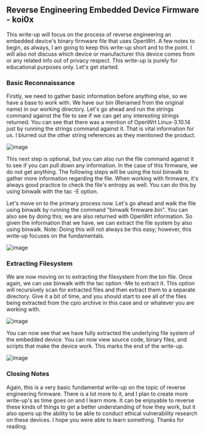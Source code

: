 ## Reverse Engineering Embedded Device Firmware - koi0x


This write-up will focus on the process of reverse engineering an embedded device's binary firmware file that uses OpenWrt. A few notes to begin, as always, I am going to keep this write-up short and to the point. I will also not discuss which device or manufacturer this device comes from or any related info out of privacy respect. This write-up is purely for educational purposes only. Let's get started.

### Basic Reconnaissance 

Firstly, we need to gather basic information before anything else, so we have a base to work with. We have our bin (Renamed from the original name) in our working directory. Let's go ahead and run the strings command against the file to see if we can get any interesting strings returned. You can see that there was a mention of OpenWrt Linux-3.10.14 just by running the strings command against it. That is vital information for us. I blurred out the other string references as they mentioned the product. 

![image](https://user-images.githubusercontent.com/95584654/151872853-398a9151-61d5-4e09-a936-26e907b3d129.png)

This next step is optional, but you can also run the file command against it to see if you can pull down any information. In the case of this firmware, we do not get anything. The following steps will be using the tool binwalk to gather more information regarding the file. When working with firmware, it's always good practice to check the file's entropy as well. You can do this by using binwalk with the tac -E option. 

Let's move on to the primary process now. Let's go ahead and walk the file using binwalk by running the command "binwalk firmware.bin". You can also see by doing this; we are also returned with OpenWrt information. So given the information that we have, we can extract the file system by also using binwalk. Note: Doing this will not always be this easy; however, this write-up focuses on the fundamentals.

![image](https://user-images.githubusercontent.com/95584654/151874435-b8436ba8-631f-4a6c-b2f1-71a2d11402fc.png)

### Extracting Filesystem

We are now moving on to extracting the filesystem from the bin file. Once again, we can use binwalk with the tac option -Me to extract it. This option will recursively scan for extracted files and then extract them to a separate directory. Give it a bit of time, and you should start to see all of the files being extracted from the cpio archive in this case and or whatever you are working with. 

![image](https://user-images.githubusercontent.com/95584654/151876328-ebd9c1d1-d18d-4822-a355-d7bd6974c1f0.png)

You can now see that we have fully extracted the underlying file system of the embedded device. You can now view source code, binary files, and scripts that make the device work. This marks the end of the write-up.

![image](https://user-images.githubusercontent.com/95584654/151876724-c3930214-7e22-4655-9ca3-226f1f043736.png)

### Closing Notes

Again, this is a very basic fundamental write-up on the topic of reverse engineering firmware. There is a lot more to it, and I plan to create more write-up's as time goes on and I learn more. It can be enjoyable to reverse these kinds of things to get a better understanding of how they work, but it also opens up the ability to be able to conduct ethical vulnerability research on these devices. I hope you were able to learn something. Thanks for reading. 





